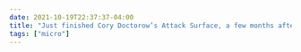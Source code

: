 ```yaml
---
date: 2021-10-19T22:37:37-04:00
title: "Just finished Cory Doctorow’s Attack Surface, a few months after reading Little Brother and Homeland. It is the addition to that series we need right now."
tags: ["micro"]
---
```

